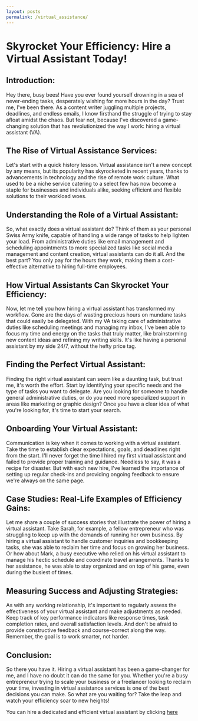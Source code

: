 ```yaml
---
layout: posts
permalink: /virtual_assistance/
---
```


# Skyrocket Your Efficiency: Hire a Virtual Assistant Today!

## Introduction:
Hey there, busy bees! Have you ever found yourself drowning in a sea of never-ending tasks, desperately wishing for more hours in the day? Trust me, I've been there. As a content writer juggling multiple projects, deadlines, and endless emails, I know firsthand the struggle of trying to stay afloat amidst the chaos. But fear not, because I've discovered a game-changing solution that has revolutionized the way I work: hiring a virtual assistant (VA).

## The Rise of Virtual Assistance Services:
Let's start with a quick history lesson. Virtual assistance isn't a new concept by any means, but its popularity has skyrocketed in recent years, thanks to advancements in technology and the rise of remote work culture. What used to be a niche service catering to a select few has now become a staple for businesses and individuals alike, seeking efficient and flexible solutions to their workload woes.

## Understanding the Role of a Virtual Assistant:
So, what exactly does a virtual assistant do? Think of them as your personal Swiss Army knife, capable of handling a wide range of tasks to help lighten your load. From administrative duties like email management and scheduling appointments to more specialized tasks like social media management and content creation, virtual assistants can do it all. And the best part? You only pay for the hours they work, making them a cost-effective alternative to hiring full-time employees.

## How Virtual Assistants Can Skyrocket Your Efficiency:
Now, let me tell you how hiring a virtual assistant has transformed my workflow. Gone are the days of wasting precious hours on mundane tasks that could easily be delegated. With my VA taking care of administrative duties like scheduling meetings and managing my inbox, I've been able to focus my time and energy on the tasks that truly matter, like brainstorming new content ideas and refining my writing skills. It's like having a personal assistant by my side 24/7, without the hefty price tag.

## Finding the Perfect Virtual Assistant:
Finding the right virtual assistant can seem like a daunting task, but trust me, it's worth the effort. Start by identifying your specific needs and the type of tasks you want to delegate. Are you looking for someone to handle general administrative duties, or do you need more specialized support in areas like marketing or graphic design? Once you have a clear idea of what you're looking for, it's time to start your search.

## Onboarding Your Virtual Assistant:
Communication is key when it comes to working with a virtual assistant. Take the time to establish clear expectations, goals, and deadlines right from the start. I'll never forget the time I hired my first virtual assistant and failed to provide proper training and guidance. Needless to say, it was a recipe for disaster. But with each new hire, I've learned the importance of setting up regular check-ins and providing ongoing feedback to ensure we're always on the same page.

## Case Studies: Real-Life Examples of Efficiency Gains:
Let me share a couple of success stories that illustrate the power of hiring a virtual assistant. Take Sarah, for example, a fellow entrepreneur who was struggling to keep up with the demands of running her own business. By hiring a virtual assistant to handle customer inquiries and bookkeeping tasks, she was able to reclaim her time and focus on growing her business. Or how about Mark, a busy executive who relied on his virtual assistant to manage his hectic schedule and coordinate travel arrangements. Thanks to her assistance, he was able to stay organized and on top of his game, even during the busiest of times.

## Measuring Success and Adjusting Strategies:
As with any working relationship, it's important to regularly assess the effectiveness of your virtual assistant and make adjustments as needed. Keep track of key performance indicators like response times, task completion rates, and overall satisfaction levels. And don't be afraid to provide constructive feedback and course-correct along the way. Remember, the goal is to work smarter, not harder.

## Conclusion:
So there you have it. Hiring a virtual assistant has been a game-changer for me, and I have no doubt it can do the same for you. Whether you're a busy entrepreneur trying to scale your business or a freelancer looking to reclaim your time, investing in virtual assistance services is one of the best decisions you can make. So what are you waiting for? Take the leap and watch your efficiency soar to new heights!


You can hire a dedicated and efficient virtual assistant by clicking [here](https://www.fiverr.com/dsouravs/be-your-virtual-assistant-for-all-administrative-needs) 